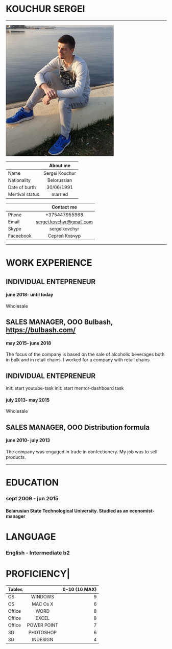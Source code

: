 # KOUCHUR SERGEI
---
![alt text](https://github.com/Sergei-2021/rsschool-cv/blob/main/20191019_163643.jpg "Logo Title Text 1")

|        | About me           
| ------------- |:-------------:
| Name | Sergei Kouchur 
| Nationality      | Belorussian      
| Date of burth | 30/06/1991      
| Mertival status | married



|        | Contact me          
| ------------- |:-------------:
Phone      | +375447955968 
Email | sergei.kovchyr@gmail.com     
| Skype | sergeikovchyr     
| Faceebook | Сергей Ковчур

---


# WORK EXPERIENCE

## INDIVIDUAL ENTEPRENEUR
#### june 2018- until today
Wholesale

## SALES MANAGER, OOO Bulbash, https://bulbash.com/
#### may 2015- june 2018  
The focus of the company is based on the sale of alcoholic beverages both in bulk and in retail chains. I worked for a company with retail chains

## INDIVIDUAL ENTEPRENEUR
init: start youtube-task
init: start mentor-dashboard task
#### july 2013- may 2015 
Wholesale

## SALES MANAGER, OOO Distribution formula
#### june 2010- july 2013 
The company was engaged in trade in confectionery. My job was to sell products.

---
# EDUCATION
### sept 2009 - jun 2015
#### Belarusian State Technological University. Studied as an economist-manager
# LANGUAGE
### English - Intermediate b2

# PROFICIENCY|        
| Tables        |          |0-10 (10 MAX) |
| ------------- |:-------------:| -----:|
| OS    | WINDOWS | 9 |
|   OS  | MAC Os X      |   6 |
| Office| WORD    |    8 |
 | Office | EXCEL     |   8  | 
| Office| POWER POINT    |    7|
| 3D | PHOTOSHOP    |    6|
| 3D | INDESIGN   |    4 |
